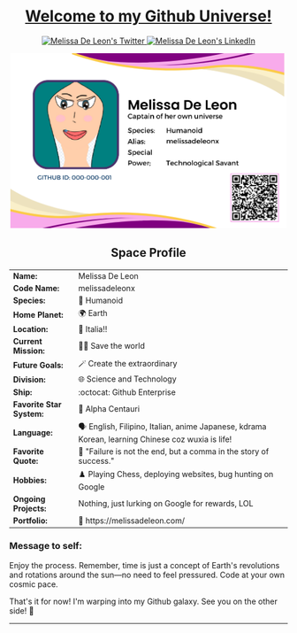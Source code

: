 <h1 align="center">
<a href="https://tech-journey-melissadeleonx.vercel.app" target="_blank">Welcome to my Github Universe!</a>
</h1>

<p align="center">
  <a href="https://twitter.com/melissadeleonx">
    <img src="https://img.shields.io/badge/follow-%40melissadeleonx%203.5k+-1DA1F2?label=XTwitter&logo=twitter&style=for-the-badge&color=blue" alt="Melissa De Leon's Twitter"/>
  </a>
  <a href="https://www.linkedin.com/in/melissadeleonx/">
    <img src="https://img.shields.io/badge/LinkedIn-melissadeleonx-blue?style=for-the-badge&logo=linkedin" alt="Melissa De Leon's LinkedIn"/>
  </a>
</p>
<p align="center">
  <a href="https://raw.githubusercontent.com/melissadeleonx/melissadeleonx/main/melissadeleon-id.png">
    <img src="https://raw.githubusercontent.com/melissadeleonx/melissadeleonx/main/melissadeleon-id.png" width="500" alt="Galactic ID">
  </a>
</p>

<div align="center">
  <h2 align="center"> Space Profile</h2>
  <table>
    <tr>
      <td><b>Name:</b></td>
      <td>Melissa De Leon</td>
    </tr>
    <tr>
      <td><b>Code Name:</b></td>
      <td>melissadeleonx</td>
    </tr>
    <tr>
      <td><b>Species:</b></td>
      <td>👤 Humanoid</td>
    </tr>
    <tr>
      <td><b>Home Planet:</b></td>
      <td>🌍 Earth</td>
    </tr>
    <tr>
      <td><b>Location:</b></td>
      <td>🍕 Italia!!</td>
    </tr>
    <tr>
      <td><b>Current Mission:</b></td>
      <td>👩‍💻 Save the world</td>
    </tr>
    <tr>
      <td><b>Future Goals:</b></td>
      <td>🪄 Create the extraordinary</td>
    </tr>
    <tr>
      <td><b>Division:</b></td>
      <td>🌐 Science and Technology</td>
    </tr>
    <tr>
      <td><b>Ship:</b></td>
      <td>:octocat: Github Enterprise</td>
    </tr>
    <tr>
      <td><b>Favorite Star System:</b></td>
      <td>🌠 Alpha Centauri</td>
    </tr>
    <tr>
      <td><b>Language:</b></td>
      <td>🗣️ English, Filipino, Italian, anime Japanese, kdrama Korean, learning Chinese coz wuxia is life!</td>
    </tr>
    <tr>
      <td><b>Favorite Quote:</b></td>
      <td>💬 "Failure is not the end, but a comma in the story of success."</td>
    </tr>
    <tr>
      <td><b>Hobbies:</b></td>
      <td>♟️ Playing Chess, deploying websites, bug hunting on Google</td>
    </tr>
    <tr>
      <td><b>Ongoing Projects:</b></td>
      <td>Nothing, just lurking on Google for rewards, LOL</td>
    </tr>
    <tr>
      <td><b>Portfolio:</b></td>
      <td>📂 https://melissadeleon.com/</td>
    </tr>
  </table>
</div>

### Message to self:
Enjoy the process. Remember, time is just a concept of Earth's revolutions and rotations around the sun—no need to feel pressured. Code at your own cosmic pace. 

That's it for now! I'm warping into my Github galaxy. See you on the other side! 🚀

---

<!---
melissadeleonx/melissadeleonx is a ✨ special ✨ repository because its `README.md` (this file) appears on your GitHub profile.
You can click the Preview link to take a look at your changes.
--->
